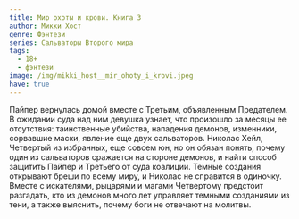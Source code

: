 ```yaml
---
title: Мир охоты и крови. Книга 3
author: Микки Хост
genre: Фэнтези
series: Сальваторы Второго мира
tags:
  - 18+
  - фэнтези
image: /img/mikki_host__mir_ohoty_i_krovi.jpeg
have: true
---
```

Пайпер вернулась домой вместе с Третьим, объявленным Предателем. В ожидании суда над ним девушка узнает, что произошло за месяцы ее отсутствия: таинственные убийства, нападения демонов, изменники, сорвавшие маски, явление еще двух сальваторов. Николас Хейл, Четвертый из избранных, еще совсем юн, но он обязан понять, почему один из сальваторов сражается на стороне демонов, и найти способ защитить Пайпер и Третьего от суда коалиции. Темные создания открывают бреши по всему миру, и Николас не справится в одиночку. Вместе с искателями, рыцарями и магами Четвертому предстоит разгадать, кто из демонов много лет управляет темными созданиями из тени, а также выяснить, почему боги не отвечают на молитвы.